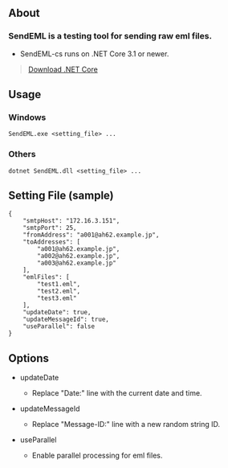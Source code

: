## About
### SendEML is a testing tool for sending raw eml files.
* SendEML-cs runs on .NET Core 3.1 or newer.
> [Download .NET Core](https://dotnet.microsoft.com/download/dotnet-core)

## Usage

### Windows
```
SendEML.exe <setting_file> ...
```
### Others
```
dotnet SendEML.dll <setting_file> ...
```

## Setting File (sample)
```
{
    "smtpHost": "172.16.3.151",
    "smtpPort": 25,
    "fromAddress": "a001@ah62.example.jp",
    "toAddresses": [
        "a001@ah62.example.jp",
        "a002@ah62.example.jp",
        "a003@ah62.example.jp"
    ],
    "emlFiles": [
        "test1.eml",
        "test2.eml",
        "test3.eml"
    ],
    "updateDate": true,
    "updateMessageId": true,
    "useParallel": false
}
```

## Options

* updateDate
  - Replace "Date:" line with the current date and time.

* updateMessageId
  - Replace "Message-ID:" line with a new random string ID.

* useParallel
  - Enable parallel processing for eml files.
